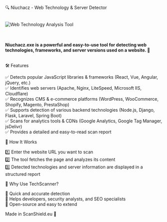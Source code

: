 🔍 Niuchacz - Web Technology & Server Detector
<br><br>

<img src="https://scanshield.eu/images/blog/niuchacz_git.webp" alt="Web Technology Analysis Tool" />

<br><br>
<b>Niuchacz.exe is a powerful and easy-to-use tool for detecting web technologies, frameworks, and server versions used on a website. 🚀</b><br><br>

🛠 Features

✅ Detects popular JavaScript libraries & frameworks (React, Vue, Angular, jQuery, etc.) <br>
✅ Identifies web servers (Apache, Nginx, LiteSpeed, Microsoft IIS, Cloudflare) <br>
✅ Recognizes CMS & e-commerce platforms (WordPress, WooCommerce, Shopify, Magento, PrestaShop) <br>
✅ Supports detection of various backend technologies (Node.js, Django, Flask, Laravel, Spring Boot) <br>
✅ Scans for analytics tools & CDNs (Google Analytics, Google Tag Manager, jsDelivr) <br>
✅ Provides a detailed and easy-to-read scan report <br>

📌 How It Works

1️⃣ Enter the website URL you want to scan<br>
2️⃣ The tool fetches the page and analyzes its content<br>
3️⃣ Detected technologies and server information are displayed in a structured report<br>

🚀 Why Use TechScanner?<br>

🔹 Quick and accurate detection<br>
🔹 Helps developers, security analysts, and SEO specialists<br>
🔹 Open-source and easy to extend<br>

Made in ScanShield.eu 🚀
